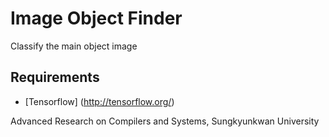# Image Object Finder
Classify the main object image

## Requirements
* [Tensorflow] (http://tensorflow.org/)



Advanced Research on Compilers and Systems, Sungkyunkwan University
